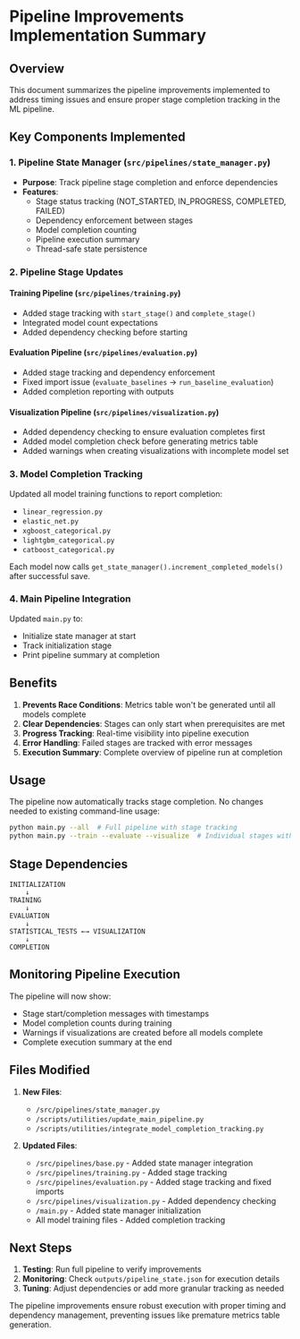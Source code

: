 # Pipeline Improvements Implementation Summary

## Overview
This document summarizes the pipeline improvements implemented to address timing issues and ensure proper stage completion tracking in the ML pipeline.

## Key Components Implemented

### 1. Pipeline State Manager (`src/pipelines/state_manager.py`)
- **Purpose**: Track pipeline stage completion and enforce dependencies
- **Features**:
  - Stage status tracking (NOT_STARTED, IN_PROGRESS, COMPLETED, FAILED)
  - Dependency enforcement between stages
  - Model completion counting
  - Pipeline execution summary
  - Thread-safe state persistence

### 2. Pipeline Stage Updates

#### Training Pipeline (`src/pipelines/training.py`)
- Added stage tracking with `start_stage()` and `complete_stage()`
- Integrated model count expectations
- Added dependency checking before starting

#### Evaluation Pipeline (`src/pipelines/evaluation.py`)
- Added stage tracking and dependency enforcement
- Fixed import issue (`evaluate_baselines` → `run_baseline_evaluation`)
- Added completion reporting with outputs

#### Visualization Pipeline (`src/pipelines/visualization.py`)
- Added dependency checking to ensure evaluation completes first
- Added model completion check before generating metrics table
- Added warnings when creating visualizations with incomplete model set

### 3. Model Completion Tracking
Updated all model training functions to report completion:
- `linear_regression.py`
- `elastic_net.py`
- `xgboost_categorical.py`
- `lightgbm_categorical.py`
- `catboost_categorical.py`

Each model now calls `get_state_manager().increment_completed_models()` after successful save.

### 4. Main Pipeline Integration
Updated `main.py` to:
- Initialize state manager at start
- Track initialization stage
- Print pipeline summary at completion

## Benefits

1. **Prevents Race Conditions**: Metrics table won't be generated until all models complete
2. **Clear Dependencies**: Stages can only start when prerequisites are met
3. **Progress Tracking**: Real-time visibility into pipeline execution
4. **Error Handling**: Failed stages are tracked with error messages
5. **Execution Summary**: Complete overview of pipeline run at completion

## Usage

The pipeline now automatically tracks stage completion. No changes needed to existing command-line usage:

```bash
python main.py --all  # Full pipeline with stage tracking
python main.py --train --evaluate --visualize  # Individual stages with dependencies
```

## Stage Dependencies

```
INITIALIZATION
    ↓
TRAINING
    ↓
EVALUATION
    ↓
STATISTICAL_TESTS ←→ VISUALIZATION
    ↓
COMPLETION
```

## Monitoring Pipeline Execution

The pipeline will now show:
- Stage start/completion messages with timestamps
- Model completion counts during training
- Warnings if visualizations are created before all models complete
- Complete execution summary at the end

## Files Modified

1. **New Files**:
   - `/src/pipelines/state_manager.py`
   - `/scripts/utilities/update_main_pipeline.py`
   - `/scripts/utilities/integrate_model_completion_tracking.py`

2. **Updated Files**:
   - `/src/pipelines/base.py` - Added state manager integration
   - `/src/pipelines/training.py` - Added stage tracking
   - `/src/pipelines/evaluation.py` - Added stage tracking and fixed imports
   - `/src/pipelines/visualization.py` - Added dependency checking
   - `/main.py` - Added state manager initialization
   - All model training files - Added completion tracking

## Next Steps

1. **Testing**: Run full pipeline to verify improvements
2. **Monitoring**: Check `outputs/pipeline_state.json` for execution details
3. **Tuning**: Adjust dependencies or add more granular tracking as needed

The pipeline improvements ensure robust execution with proper timing and dependency management, preventing issues like premature metrics table generation.